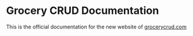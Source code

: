 # Grocery CRUD Documentation

This is the official documentation for the new website of [grocerycrud.com](https://www.grocerycrud.com)